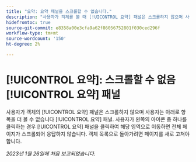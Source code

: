 ```yaml
---
title: "요약: 요약 패널을 스크롤할 수 없습니다."
description: "사용자가 객체를 볼 때 [!UICONTROL 요약] 패널은 스크롤하지 않으며 사용자는 아래로 항목을 더 볼 수 없습니다 [!UICONTROL 요약] 패널. 사용자가 왼쪽의 아이콘 중 하나를 클릭하는 경우 [!UICONTROL 요약] 패널을 클릭하여 해당 영역으로 이동하면 전체 페이지가 스크롤되어 응답하지 않습니다. 사용자가 페이지를 새로 고쳐 목록으로 반환해야 합니다."
hidefromtoc: true
source-git-commit: e8358a00e3cfa9a62f86056752801f030ced296f
workflow-type: tm+mt
source-wordcount: '150'
ht-degree: 2%

---
```



# [!UICONTROL 요약]: 스크롤할 수 없음 [!UICONTROL 요약] 패널

사용자가 객체의 [!UICONTROL 요약] 패널은 스크롤하지 않으며 사용자는 아래로 항목을 더 볼 수 없습니다 [!UICONTROL 요약] 패널. 사용자가 왼쪽의 아이콘 중 하나를 클릭하는 경우 [!UICONTROL 요약] 패널을 클릭하여 해당 영역으로 이동하면 전체 페이지가 스크롤되어 응답하지 않습니다. 객체 목록으로 돌아가려면 페이지를 새로 고쳐야 합니다.

_2023년 1월 26일에 처음 보고되었습니다._

